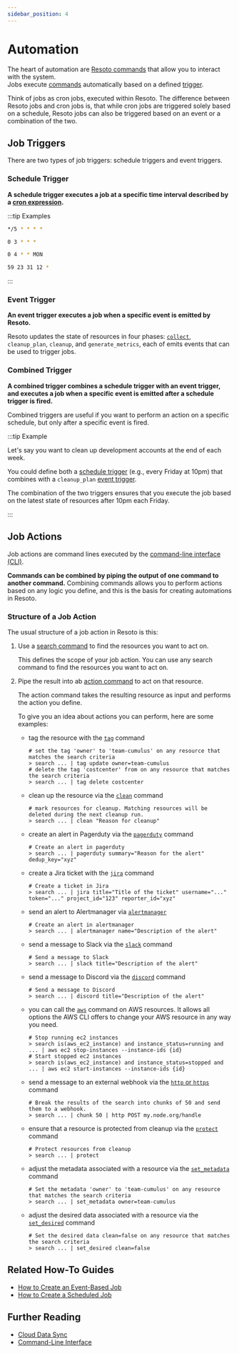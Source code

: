 ```yaml
---
sidebar_position: 4
---
```


# Automation

The heart of automation are [Resoto commands](../../reference/cli/index.md) that allow you to interact with the system. <br/> 
Jobs execute [commands](#job-actions) automatically based on a defined [trigger](#job-triggers).

Think of jobs as cron jobs, executed within Resoto. The difference between Resoto jobs and cron jobs is, that while cron jobs are triggered solely based on a schedule, Resoto jobs can also be triggered based on an event or a combination of the two.

## Job Triggers

There are two types of job triggers: schedule triggers and event triggers.

### Schedule Trigger

**A schedule trigger executes a job at a specific time interval described by a [cron expression](https://crontab.guru).**

:::tip Examples

```bash title="Every 5 minutes"
*/5 * * * *
```

```bash title="Every day at 3:00am"
0 3 * * *
```

```bash title="Every Monday at 4:00am"
0 4 * * MON
```

```bash title="Every New Year's Eve at 11:59pm"
59 23 31 12 *
```

:::

### Event Trigger

**An event trigger executes a job when a specific event is emitted by Resoto.**

Resoto updates the state of resources in four phases: [`collect`](docs/concepts/cloud-data-sync/index.md#collect), `cleanup_plan`, `cleanup`, and `generate_metrics`, each of emits events that can be used to trigger jobs.

### Combined Trigger

**A combined trigger combines a schedule trigger with an event trigger, and executes a job when a specific event is emitted after a schedule trigger is fired.**

Combined triggers are useful if you want to perform an action on a specific schedule, but only after a specific event is fired.

:::tip Example

Let's say you want to clean up development accounts at the end of each week.

You could define both a [schedule trigger](#schedule-trigger) (e.g., every Friday at 10pm) that combines with a `cleanup_plan` [event trigger](#event-trigger).

The combination of the two triggers ensures that you execute the job based on the latest state of resources after 10pm each Friday.

:::

## Job Actions

Job actions are command lines executed by the [command-line interface (CLI)](../../reference/cli/index.md).

**Commands can be combined by piping the output of one command to another command.** Combining commands allows you to perform actions based on any logic you define, and this is the basis for creating automations in Resoto.

### Structure of a Job Action

The usual structure of a job action in Resoto is this:

1. Use a [search command](../../reference/cli/search-commands/index.md) to find the resources you want to act on.

   This defines the scope of your job action. You can use any search command to find the resources you want to act on.

2. Pipe the result into ab [action command](../../reference/cli/action-commands/index.md) to act on that resource.

   The action command takes the resulting resource as input and performs the action you define.

   To give you an idea about actions you can perform, here are some examples:

   - tag the resource with the [`tag`](../../reference/cli/action-commands/tag/index.md) command

     ```shell title="Example"
     # set the tag 'owner' to 'team-cumulus' on any resource that matches the search criteria
     > search ... | tag update owner=team-cumulus
     # delete the tag 'costcenter' from on any resource that matches the search criteria
     > search ... | tag delete costcenter
     ```

   - clean up the resource via the [`clean`](../../reference/cli/action-commands/clean.md) command
     ```shell title="Example"
     # mark resources for cleanup. Matching resources will be deleted during the next cleanup run.
     > search ... | clean "Reason for cleanup"
     ```
   - create an alert in Pagerduty via the [`pagerduty`](../../how-to-guides/alerting/create-pagerduty-alert/index.md) command
     ```shell title="Example"
     # Create an alert in pagerduty
     > search ... | pagerduty summary="Reason for the alert" dedup_key="xyz"
     ```
   - create a Jira ticket with the [`jira`](../../how-to-guides/alerting/create-jira-issues) command
     ```shell title="Example"
     # Create a ticket in Jira
     > search ... | jira title="Title of the ticket" username="..." token="..." project_id="123" reporter_id="xyz"
     ```
   - send an alert to Alertmanager via [`alertmanager`](../../how-to-guides/alerting/send-prometheus-alertmanager-alerts)

     ```shell title="Example"
     # Create an alert in alertmanager
     > search ... | alertmanager name="Description of the alert"
     ```

   - send a message to Slack via the [`slack`](../../how-to-guides/alerting/send-slack-notifications) command
     ```shell title="Example"
     # Send a message to Slack
     > search ... | slack title="Description of the alert"
     ```
   - send a message to Discord via the [`discord`](../../how-to-guides/alerting/send-discord-notifications) command

     ```shell title="Example"
     # Send a message to Discord
     > search ... | discord title="Description of the alert"
     ```

   - you can call the [`aws`](https://some.engineering/blog/2022/12/09/resoto-at-your-command) command on AWS resources. It allows all options the AWS CLI offers to change your AWS resource in any way you need.

     ```shell title="Example"
     # Stop running ec2 instances
     > search is(aws_ec2_instance) and instance_status=running and ... | aws ec2 stop-instances --instance-ids {id}
     # Start stopped ec2 instances
     > search is(aws_ec2_instance) and instance_status=stopped and ... | aws ec2 start-instances --instance-ids {id}
     ```

   - send a message to an external webhook via the [`http` or `https`](../../reference/cli/action-commands/http.md) command
     ```shell title="Example"
     # Break the results of the search into chunks of 50 and send them to a webhook.
     > search ... | chunk 50 | http POST my.node.org/handle
     ```
   - ensure that a resource is protected from cleanup via the [`protect`](../../reference/cli/action-commands/protect.md) command
     ```shell title="Example"
     # Protect resources from cleanup
     > search ... | protect
     ```
   - adjust the metadata associated with a resource via the [`set_metadata`](../../reference/cli/action-commands/set_metadata.md) command
     ```shell title="Example"
     # Set the metadata 'owner' to 'team-cumulus' on any resource that matches the search criteria
     > search ... | set_metadata owner=team-cumulus
     ```
   - adjust the desired data associated with a resource via the [`set_desired`](../../reference/cli/action-commands/set_metadata.md) command
     ```shell title="Example"
     # Set the desired data clean=false on any resource that matches the search criteria
     > search ... | set_desired clean=false
     ```

## Related How-To Guides

- [How to Create an Event-Based Job](../../how-to-guides/automation/create-an-event-based-job.md)
- [How to Create a Scheduled Job](../../how-to-guides/automation/create-a-scheduled-job.md)

## Further Reading

- [Cloud Data Sync](docs/concepts/cloud-data-sync/index.md)
- [Command-Line Interface](../../reference/cli/index.md)
